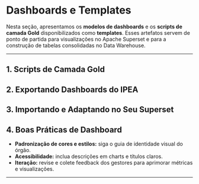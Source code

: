 # Dashboards e Templates

Nesta seção, apresentamos os **modelos de dashboards** e os **scripts de camada Gold** disponibilizados como **templates**. Esses artefatos servem de ponto de partida para visualizações no Apache Superset e para a construção de tabelas consolidadas no Data Warehouse.

---

## 1. Scripts de Camada Gold

## 2. Exportando Dashboards do IPEA

## 3. Importando e Adaptando no Seu Superset

## 4. Boas Práticas de Dashboard

- **Padronização de cores e estilos:** siga o guia de identidade visual do órgão.
- **Acessibilidade:** inclua descrições em charts e títulos claros.
- **Iteração:** revise e colete feedback dos gestores para aprimorar métricas e visualizações.

---
